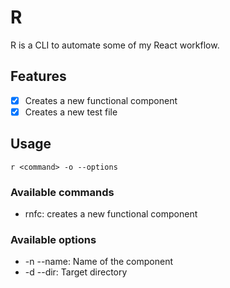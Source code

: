 # R

R is a CLI to automate some of my React workflow.

## Features

- [x] Creates a new functional component
- [x] Creates a new test file

## Usage

```
r <command> -o --options
```

### Available commands

- rnfc: creates a new functional component

### Available options

- -n --name: Name of the component
- -d --dir: Target directory
